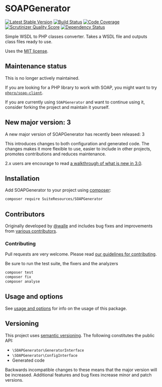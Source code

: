 # SOAPGenerator
[![Latest Stable Version](https://poser.pugx.org/SOAPGenerator/SOAPGenerator/v/stable.png)](https://packagist.org/packages/SOAPGenerator/SOAPGenerator)
[![Build Status](https://travis-ci.org/SOAPGenerator/SOAPGenerator.svg?branch=master)](https://travis-ci.org/SOAPGenerator/SOAPGenerator)
[![Code Coverage](https://scrutinizer-ci.com/g/SOAPGenerator/SOAPGenerator/badges/coverage.png?s=91798255fd973950b1e2d7478f99d6f6f80cf6da)](https://scrutinizer-ci.com/g/SOAPGenerator/SOAPGenerator/)
[![Scrutinizer Quality Score](https://scrutinizer-ci.com/g/SOAPGenerator/SOAPGenerator/badges/quality-score.png?s=23e602a86f75a79a2f1013caac99558f2464ce74)](https://scrutinizer-ci.com/g/SOAPGenerator/SOAPGenerator/)
[![Dependency Status](https://www.versioneye.com/user/projects/52697615632bac67b2002e93/badge.png)](https://www.versioneye.com/user/projects/52697615632bac67b2002e93)

Simple WSDL to PHP classes converter. Takes a WSDL file and outputs class files ready to use.

Uses the [MIT license](http://www.opensource.org/licenses/mit-license.php).

## Maintenance status

This is no longer actively maintained.

If you are looking for a PHP library to work with SOAP, you might want to try [`phpro/soap-client`](https://github.com/phpro/soap-client).

If you are currently using `SOAPGenerator` and want to continue using it, consider forking the project and maintain it yourself.

## New major version: 3

A new major version of SOAPGenerator has recently been released: 3

This introduces changes to both configuration and generated code. The changes makes it more flexible to use, easier to include in other projects, promotes contributions and reduces maintenance.

2.x users are encourage to read [a walkthrough of what is new in 3.0](docs/whats-new-in-3.0.md).

## Installation

Add SOAPGenerator to your project using [composer](https://getcomposer.org/doc/00-intro.md):
```bash
composer require SuiteResources/SOAPGenerator
```

## Contributors
Originally developed by [@walle](https://github.com/walle) and includes bug fixes and improvements from [various contributors](https://github.com/SuiteResources/SOAPGenerator/graphs/contributors).

### Contributing
Pull requests are very welcome. Please read [our guidelines for contributing](CONTRIBUTING.md).

Be sure to run the test suite, the fixers and the analyzers
```bash
composer test
composer fix
composer analyse
```

## Usage and options

See [usage and options](docs/usage-and-options.md) for info on the usage of this package.

## Versioning

This project uses [semantic versioning](http://semver.org/). The following constitutes the public API:

  * `\SOAPGenerator\GeneratorInterface`
  * `\SOAPGenerator\ConfigInterface`
  * Generated code

Backwards incompatible changes to these means that the major version will be increased. Additional features and bug fixes increase minor and patch versions.
